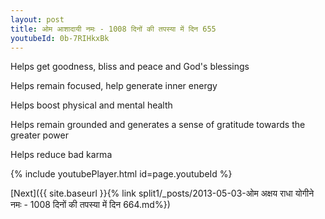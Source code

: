 ```yaml
---
layout: post
title: ओम आशादायी नमः - 1008 दिनों की तपस्या में दिन 655
youtubeId: 0b-7RIHkxBk
---
```

 
 
Helps get goodness, bliss and peace and God's blessings
 
Helps remain focused, help generate inner energy 
 
Helps boost physical and mental health 
 
Helps remain grounded and generates a sense of gratitude towards the greater power 
 
Helps reduce bad karma
 
 
 
 


{% include youtubePlayer.html id=page.youtubeId %}
 
[Next]({{ site.baseurl }}{% link  split1/_posts/2013-05-03-ओम अक्षय राधा योगीने नमः - 1008 दिनों की तपस्या में दिन 664.md%})
 
